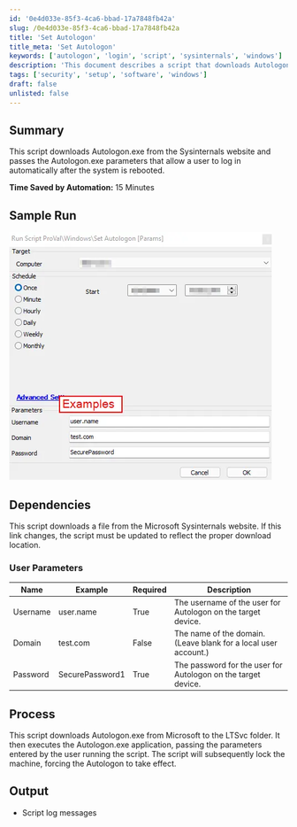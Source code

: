 ```yaml
---
id: '0e4d033e-85f3-4ca6-bbad-17a7848fb42a'
slug: /0e4d033e-85f3-4ca6-bbad-17a7848fb42a
title: 'Set Autologon'
title_meta: 'Set Autologon'
keywords: ['autologon', 'login', 'script', 'sysinternals', 'windows']
description: 'This document describes a script that downloads Autologon.exe from the Sysinternals website and configures it to enable automatic user login after system reboot. It includes user parameters, process details, and expected output.'
tags: ['security', 'setup', 'software', 'windows']
draft: false
unlisted: false
---
```


## Summary

This script downloads Autologon.exe from the Sysinternals website and passes the Autologon.exe parameters that allow a user to log in automatically after the system is rebooted.

**Time Saved by Automation:** 15 Minutes

## Sample Run

![Sample Run](../../../static/img/docs/0e4d033e-85f3-4ca6-bbad-17a7848fb42a/image_1.webp)

## Dependencies

This script downloads a file from the Microsoft Sysinternals website. If this link changes, the script must be updated to reflect the proper download location.

### User Parameters

| Name     | Example           | Required | Description                                                                                      |
|----------|-------------------|----------|--------------------------------------------------------------------------------------------------|
| Username | user.name         | True     | The username of the user for Autologon on the target device.                                   |
| Domain   | test.com          | False    | The name of the domain. (Leave blank for a local user account.)                                |
| Password | SecurePassword1    | True     | The password for the user for Autologon on the target device.                                   |

## Process

This script downloads Autologon.exe from Microsoft to the LTSvc folder. It then executes the Autologon.exe application, passing the parameters entered by the user running the script. The script will subsequently lock the machine, forcing the Autologon to take effect.

## Output

- Script log messages

